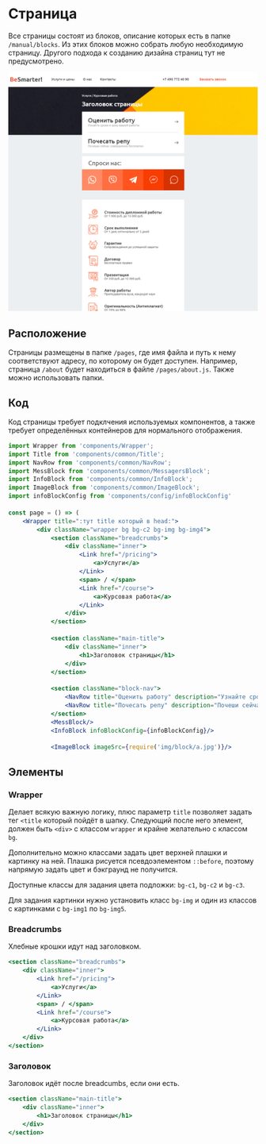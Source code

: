 # Страница

Все страницы состоят из блоков, описание которых есть в папке `/manual/blocks`.
Из этих блоков можно собрать любую необходимую страницу.
Другого подхода к созданию дизайна страниц тут не предусмотрено.

![Изображение страницы](./page.png)

## Расположение

Страницы размещены в папке `/pages`, где имя файла и путь к нему соответствуют
адресу, по которому он будет доступен. Например, страница `/about` будет 
находиться в файле `/pages/about.js`. Также можно использовать папки. 

## Код
Код страницы требует подклчения используемых компонентов, а также
требует определённых контейнеров для нормального отображения.

```jsx harmony
import Wrapper from 'components/Wrapper';
import Title from 'components/common/Title';
import NavRow from 'components/common/NavRow';
import MessBlock from 'components/common/MessagersBlock';
import InfoBlock from 'components/common/InfoBlock';
import ImageBlock from 'components/common/ImageBlock';
import infoBlockConfig from 'components/config/infoBlockConfig'

const page = () => (
    <Wrapper title=":тут title который в head:">
        <div className="wrapper bg bg-c2 bg-img bg-img4">
            <section className="breadcrumbs">
                <div className="inner">
                    <Link href="/pricing">
                        <a>Услуги</a>
                    </Link>
                    <span> / </span>
                    <Link href="/course">
                        <a>Курсовая работа</a>
                    </Link>
                </div>
            </section>

            <section className="main-title">
                <div className="inner">
                    <h1>Заголовок страницы</h1>
                </div>
            </section>

            <section className="block-nav">
                <NavRow title="Оценить работу" description="Узнайте сроки и цену вашей работы" url='#'/>
                <NavRow title="Почесать репу" description="Почеши сейчас совершенно бесплатно" url='/'/>
            </section>
            <MessBlock/>
            <InfoBlock infoBlockConfig={infoBlockConfig}/>

            <ImageBlock imageSrc={require('img/block/a.jpg')}/>
```

## Элементы
### Wrapper
Делает всякую важную логику, плюс параметр `title` позволяет задать тег `<title` который пойдёт в шапку.
Следующий после него элемент, должен быть `<div>` с классом `wrapper`
и крайне желательно с классом `bg`.

Дополнительно можно классами задать цвет верхней плашки и картинку на ней.
Плашка рисуется псевдоэлементом `::before`, поэтому напрямую задать цвет и бэкграунд
не получится.
 
Доступные классы для задания цвета подложки: `bg-c1`, `bg-c2` и `bg-c3`.

Для задания картинки нужно установить класс `bg-img` и один из классов с картинками
с `bg-img1` по `bg-img5`.

### Breadcrumbs
Хлебные крошки идут над заголовком.
```jsx harmony
<section className="breadcrumbs">
    <div className="inner">
        <Link href="/pricing">
            <a>Услуги</a>
        </Link>
        <span> / </span>
        <Link href="/course">
            <a>Курсовая работа</a>
        </Link>
    </div>
</section>
```

### Заголовок
Заголовок идёт после breadcumbs, если они есть.
```jsx harmony
<section className="main-title">
    <div className="inner">
        <h1>Заголовок страницы</h1>
    </div>
</section>
```



